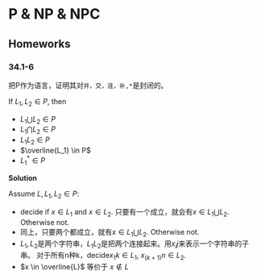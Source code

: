 # P & NP & NPC


## Homeworks

### 34.1-6

把P作为语言，证明其对`并，交，连，补,*`是封闭的。

If $L_1,L_2 \in P$, then

* $L_1 \bigcup L_2 \in P$
* $L_1 \bigcap L_2 \in P$
* $L_1 L_2 \in P$
* $\overline{L_1} \in P$
* $L_1^* \in P$

**Solution**

Assume $L,L_1,L_2 \in P$:

* decide if $x \in L_1$ and $x \in L_2$. 只要有一个成立，就会有$x \in L_1 \bigcup L_2$. Otherwise not.
* 同上，只要两个都成立，就有$x \in L_1 \bigcup L_2$. Otherwise not.
* $L_1,L_2$是两个字符串，$L_1L_2$是把两个连接起来。用$x_ij$来表示一个字符串的子串。
对于所有n种k，decide$x_1k \in L_1$, $x_(k+1)n \in L_2$.
* $x \in \overline{L}$ 等价于 $x \not\in L$
